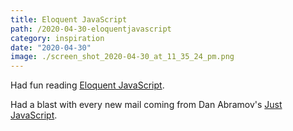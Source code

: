 ```yaml
---
title: Eloquent JavaScript
path: /2020-04-30-eloquentjavascript
category: inspiration
date: "2020-04-30"
image: ./screen_shot_2020-04-30_at_11_35_24_pm.png
---
```


Had fun reading [Eloquent JavaScript](https://eloquentjavascript.net/).

Had a blast with every new mail coming from Dan Abramov's [Just JavaScript](https://justjavascript.com/).
